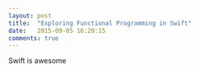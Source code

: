 ```yaml
---
layout: post
title:  "Exploring Functional Programming in Swift"
date:   2015-09-05 16:20:15
comments: true
---
```


Swift is awesome